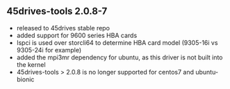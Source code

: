 ## 45drives-tools 2.0.8-7

* released to 45drives stable repo
* added support for 9600 series HBA cards
* lspci is used over storcli64 to determine HBA card model (9305-16i vs 9305-24i for example)
* added the mpi3mr dependency for ubuntu, as this driver is not built into the kernel
* 45drives-tools > 2.0.8 is no longer supported for centos7 and ubuntu-bionic